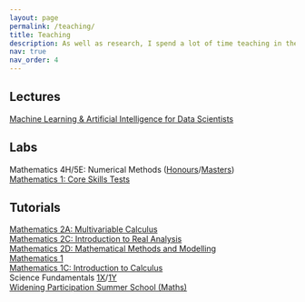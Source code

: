 ```yaml
---
layout: page
permalink: /teaching/
title: Teaching
description: As well as research, I spend a lot of time teaching in the School of Mathematics and Statistics at UoG. Below is a list of the courses I've been involved in.
nav: true
nav_order: 4
---
```


## Lectures

[Machine Learning & Artificial Intelligence for Data Scientists](https://www.gla.ac.uk/coursecatalogue/course/?code=COMPSCI5100)

## Labs

Mathematics 4H/5E: Numerical Methods ([Honours](https://www.gla.ac.uk/coursecatalogue/course/?code=MATHS4109)/[Masters](https://www.gla.ac.uk/coursecatalogue/course/?code=MATHS5075)) \
[Mathematics 1: Core Skills Tests](https://www.gla.ac.uk/coursecatalogue/course/?code=MATHS1017)

## Tutorials

[Mathematics 2A: Multivariable Calculus](https://www.gla.ac.uk/coursecatalogue/course/?code=MATHS2001) \
[Mathematics 2C: Introduction to Real Analysis](https://www.gla.ac.uk/coursecatalogue/course/?code=MATHS2032) \
[Mathematics 2D: Mathematical Methods and Modelling](https://www.gla.ac.uk/coursecatalogue/course/?code=MATHS2033) \
[Mathematics 1](https://www.gla.ac.uk/coursecatalogue/course/?code=MATHS1017) \
[Mathematics 1C: Introduction to Calculus](https://www.gla.ac.uk/coursecatalogue/course/?code=MATHS1015) \
Science Fundamentals [1X](https://www.gla.ac.uk/coursecatalogue/course/?code=CHEM1002)/[1Y](https://www.gla.ac.uk/coursecatalogue/course/?code=CHEM1003) \
[Widening Participation Summer School (Maths)](https://www.gla.ac.uk/study/wp/summerschool/)
